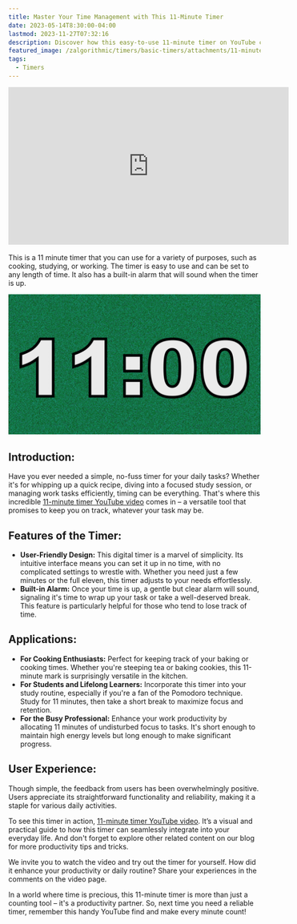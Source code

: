 ```yaml
---
title: Master Your Time Management with This 11-Minute Timer
date: 2023-05-14T8:30:00-04:00
lastmod: 2023-11-27T07:32:16
description: Discover how this easy-to-use 11-minute timer on YouTube can transform your cooking, studying, or work routine.
featured_image: /zalgorithmic/timers/basic-timers/attachments/11-minute-timer.jpg
tags:
  - Timers
---
```


<div class="iframe-16-9-container">
<iframe class="youTubeIframe" width="560" height="315" src="https://www.youtube.com/embed/K-ZCt6lVRAQ" title="YouTube video player" frameborder="0" allow="accelerometer; autoplay; clipboard-write; encrypted-media; gyroscope; picture-in-picture; web-share" allowfullscreen></iframe>
</div>

This is a 11 minute timer that you can use for a variety of purposes, such as cooking, studying, or working. The timer is easy to use and can be set to any length of time. It also has a built-in alarm that will sound when the timer is up.

[![11 Minute Timer](./attachments/11-minute-timer.jpg)](https://youtu.be/K-ZCt6lVRAQ)

## Introduction:

Have you ever needed a simple, no-fuss timer for your daily tasks? Whether it's for whipping up a quick recipe, diving into a focused study session, or managing work tasks efficiently, timing can be everything. That's where this incredible [11-minute timer YouTube video](https://youtu.be/K-ZCt6lVRAQ) comes in – a versatile tool that promises to keep you on track, whatever your task may be.

## Features of the Timer:

- **User-Friendly Design:** This digital timer is a marvel of simplicity. Its intuitive interface means you can set it up in no time, with no complicated settings to wrestle with. Whether you need just a few minutes or the full eleven, this timer adjusts to your needs effortlessly.
- **Built-in Alarm:** Once your time is up, a gentle but clear alarm will sound, signaling it's time to wrap up your task or take a well-deserved break. This feature is particularly helpful for those who tend to lose track of time.

## Applications:

- **For Cooking Enthusiasts:** Perfect for keeping track of your baking or cooking times. Whether you're steeping tea or baking cookies, this 11-minute mark is surprisingly versatile in the kitchen.
- **For Students and Lifelong Learners:** Incorporate this timer into your study routine, especially if you're a fan of the Pomodoro technique. Study for 11 minutes, then take a short break to maximize focus and retention.
- **For the Busy Professional:** Enhance your work productivity by allocating 11 minutes of undisturbed focus to tasks. It's short enough to maintain high energy levels but long enough to make significant progress.

## User Experience:

Though simple, the feedback from users has been overwhelmingly positive. Users appreciate its straightforward functionality and reliability, making it a staple for various daily activities.

To see this timer in action, [11-minute timer YouTube video](https://youtu.be/K-ZCt6lVRAQ). It’s a visual and practical guide to how this timer can seamlessly integrate into your everyday life. And don't forget to explore other related content on our blog for more productivity tips and tricks.

We invite you to watch the video and try out the timer for yourself. How did it enhance your productivity or daily routine? Share your experiences in the comments on the video page.

In a world where time is precious, this 11-minute timer is more than just a counting tool – it's a productivity partner. So, next time you need a reliable timer, remember this handy YouTube find and make every minute count!
